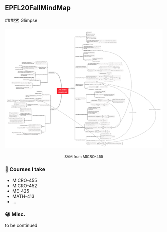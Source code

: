 ## EPFL20FallMindMap

###:world_map: Glimpse

 ![SVM](./MICRO-455/SVM.svg)

<center><small>SVM from MICRO-455</small></center>

### :school: Courses I take

- MICRO-455
- MICRO-452
- ME-425
- MATH-413
- ...

### :grinning: Misc.

to be continued